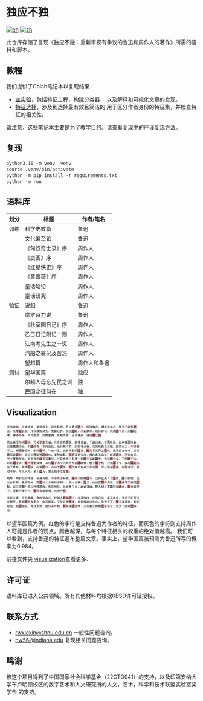 # 独应不独

[![en](https://img.shields.io/badge/lang-en-green.svg)](https://codeberg.org/haining/the_many_voices/src/branch/main/README.md)
[![zh](https://img.shields.io/badge/lang-zh-green.svg)](https://codeberg.org/haining/the_many_voices/src/branch/main/README.zh.md)

此仓库存储了复现《独应不独：重新审视有争议的鲁迅和周作人的著作》所需的语料和脚本。

## 教程

我们提供了Colab笔记本以复现结果：
- [主实验](https://colab.research.google.com/drive/1gYdugVvy_4R2IU3J1oASK5BgV3EiB9Gb?usp=sharing)，包括特征工程，构建分类器，
以及解释和可视化文章的发现。
- [特征选择](https://colab.research.google.com/drive/1ryNXKcRrnvPEs61udXisuaHi2bEMbCWQ?usp=sharing)，涉及到选择最有效且简洁的
用于区分作者身份的特征集，并检查特征的相关性。

请注意，这些笔记本主要是为了教学目的。请查看[复现](#reproduction)中的严谨复现方法。

## 复现

```python3.10
python3.10 -m venv .venv
source .venv/bin/activate
python -m pip install -r requirements.txt
python -m run
```

## 语料库

| 划分 | 标题                                                                           | 作者/笔名  |
|----|-------------------------------------------------------------------------------|--------|
| 训练 | 科学史教篇                                                                        | 鲁迅     |
|    | 文化偏至论                                                                        | 鲁迅     |
|    | 《匈奴奇士录》序                                                                     | 周作人    |
|    | 《炭画》序                                                                        | 周作人    |
|    | 《红星佚史》序                                                                      | 周作人    |
|    | 《黄蔷薇》序                                                                       | 周作人    |
|    | 童话略论                                                                         | 周作人    |
|    | 童话研究                                                                         | 周作人    |
| 验证 | 说鈤                                                                             | 鲁迅     |
|    | 摩罗诗力说                                                                        | 鲁迅     |
|    | 《秋草园日记》序                                                                     | 周作人    |
|    | 乙巳日记附记一则                                                                     | 周作人    |
|    | 江南考先生之一斑                                                                     | 周作人    |
|    | 汽船之窘况及苦热                                                                     | 周作人    |
|    | 望越篇                                                                          | 周作人和鲁迅 |
| 测试 | 望华国篇                                                                         | 独应     |
|    | 尔越人毋忘先民之训                                                                    | 独      |
|    | 民国之征何在                                                                       | 独      |

## Visualization

<img src="assets/whgp.jpg" width="70%">

以望华国篇为例。红色的字符是支持鲁迅为作者的特征，而灰色的字符则支持周作人可能是作者的观点。颜色越深，与每个特征相关的权重的绝对值越高。
我们可以看到，支持鲁迅的特征遍布整篇文章。事实上，望华国篇被预测为鲁迅所写的概率为0.984。

前往文件夹 
[visualization](https://codeberg.org/haining/the_many_voices/src/branch/main/visualization)查看更多.


## 许可证

语料库已进入公共领域。所有其他材料均根据0BSD许可证授权。

[//]: # (## 引用)

[//]: # (待处理)

[//]: # ()
[//]: # (## 演示)

[//]: # (待处理)

## 联系方式
- [rwxiexin@shnu.edu.cn](mailto:rwxiexin@shnu.edu.cn) 一般性问题咨询。
- [hw56@indiana.edu](mailto:hw56@indiana.edu) 复现相关问题咨询。

## 鸣谢

该这个项目得到了中国国家社会科学基金（22CTQ041）的支持，以及印第安纳大学布卢明顿校区的数字艺术和人文研究所的人文，艺术，科学和技术联盟实验室奖学金
的支持。